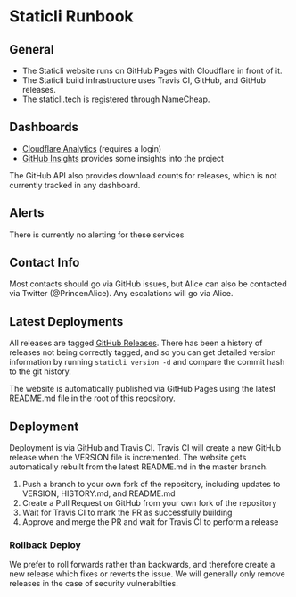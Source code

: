 # Staticli Runbook

## General
* The Staticli website runs on GitHub Pages with Cloudflare in front of it.
* The Staticli build infrastructure uses Travis CI, GitHub, and GitHub releases.
* The staticli.tech is registered through NameCheap.

## Dashboards
* [Cloudflare Analytics](https://www.cloudflare.com/a/analytics/staticli.tech) (requires a login)
* [GitHub Insights](https://github.com/staticli/staticli/pulse) provides some insights into the project

The GitHub API also provides download counts for releases, which is not currently tracked in any dashboard.

## Alerts
There is currently no alerting for these services
 
## Contact Info
Most contacts should go via GitHub issues, but Alice can also be contacted via Twitter (@PrincenAlice).  Any escalations will go via Alice.

## Latest Deployments
All releases are tagged [GitHub Releases](https://github.com/staticli/staticli/releases).  There has been a history of releases not being correctly tagged, and so you can get detailed version information by running `staticli version -d` and compare the commit hash to the git history.

The website is automatically published via GitHub Pages using the latest README.md file in the root of this repository.

## Deployment
Deployment is via GitHub and Travis CI.  Travis CI will create a new GitHub release when the VERSION file is incremented.  The website gets automatically rebuilt from the latest README.md in the master branch.

 1. Push a branch to your own fork of the repository, including updates to VERSION, HISTORY.md, and README.md
 2. Create a Pull Request on GitHub from your own fork of the repository
 3. Wait for Travis CI to mark the PR as successfully building
 4. Approve and merge the PR and wait for Travis CI to perform a release
  
### Rollback Deploy
We prefer to roll forwards rather than backwards, and therefore create a new release which fixes or reverts the issue.  We will generally only remove releases in the case of security vulnerabilties.

